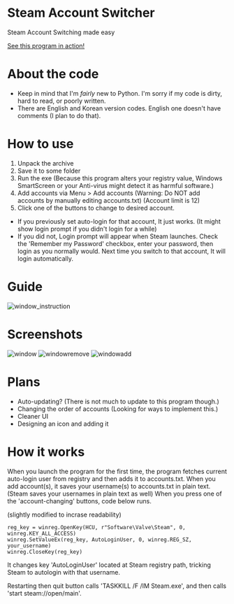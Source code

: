 # Steam Account Switcher
Steam Account Switching made easy

[See this program in action!](https://youtu.be/WFtv10RZ_UA)
# About the code
* Keep in mind that I'm _fairly_ new to Python. I'm sorry if my code is dirty, hard to read, or poorly written.
* There are English and Korean version codes. English one doesn't have comments (I plan to do that).
# How to use
1. Unpack the archive
2. Save it to some folder 
3. Run the exe 
(Because this program alters your registry value, Windows SmartScreen or your Anti-virus might detect it as harmful software.)
4. Add accounts via Menu > Add accounts
   (Warning: Do NOT add accounts by manually editing accounts.txt)
   (Account limit is 12)
5. Click one of the buttons to change to desired account.

* If you previously set auto-login for that account, It just works. (It might show login prompt if you didn't login for a while)
* If you did not, Login prompt will appear when Steam launches. Check the 'Remember my Password' checkbox, enter your password,             then login as you normally would. Next time you switch to that account, It will login automatically.

# Guide
![window_instruction](https://user-images.githubusercontent.com/22590718/63221815-78c8cb80-c1d9-11e9-829d-c4f1ef855285.png)
# Screenshots
![window](https://user-images.githubusercontent.com/22590718/63221824-87af7e00-c1d9-11e9-96e2-87508d2128b5.png)
![windowremove](https://user-images.githubusercontent.com/22590718/63221825-87af7e00-c1d9-11e9-8887-ed530c305166.png)
![windowadd](https://user-images.githubusercontent.com/22590718/63221826-88481480-c1d9-11e9-82eb-2b78dc9d528d.png)
# Plans
* Auto-updating? (There is not much to update to this program though.)
* Changing the order of accounts (Looking for ways to implement this.)
* Cleaner UI
* Designing an icon and adding it
# How it works
When you launch the program for the first time, the program fetches current auto-login user from registry and then adds it to accounts.txt.
When you add account(s), it saves your username(s) to accounts.txt in plain text.
(Steam saves your usernames in plain text as well)
When you press one of the 'account-changing' buttons, code below runs.

(slightly modified to incrase readability)
```
reg_key = winreg.OpenKey(HCU, r"Software\Valve\Steam", 0, winreg.KEY_ALL_ACCESS)
winreg.SetValueEx(reg_key, AutoLoginUser, 0, winreg.REG_SZ, your_username)
winreg.CloseKey(reg_key)
```
It changes key 'AutoLoginUser' located at Steam registry path, tricking Steam to autologin with that username.

Restarting then quit button calls 'TASKKILL /F /IM Steam.exe', and then calls 'start steam://open/main'.
